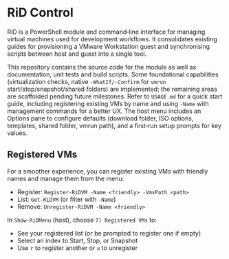 # RiD Control

RiD is a PowerShell module and command‑line interface for managing
virtual machines used for development workflows.  It consolidates
existing guides for provisioning a VMware Workstation guest and
synchronising scripts between host and guest into a single tool.

This repository contains the source code for the module as well as
documentation, unit tests and build scripts. Some foundational
capabilities (virtualization checks, native `-WhatIf/-Confirm` for
`vmrun` start/stop/snapshot/shared folders) are implemented; the remaining
areas are scaffolded pending future milestones. Refer to `USAGE.md`
for a quick start guide, including registering existing VMs by name and
using `-Name` with management commands for a better UX. The host menu includes an Options pane to configure defaults (download folder, ISO options, templates, shared folder, vmrun path), and a first‑run setup prompts for key values.

## Registered VMs

For a smoother experience, you can register existing VMs with friendly names and manage them from the menu:
- Register: `Register-RiDVM -Name <friendly> -VmxPath <path>`
- List: `Get-RiDVM` (or filter with `-Name`)
- Remove: `Unregister-RiDVM -Name <friendly>`

In `Show-RiDMenu` (host), choose `7) Registered VMs` to:
- See your registered list (or be prompted to register one if empty)
- Select an index to Start, Stop, or Snapshot
- Use `r` to register another or `u` to unregister
